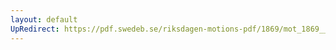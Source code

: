 ```yaml
---
layout: default
UpRedirect: https://pdf.swedeb.se/riksdagen-motions-pdf/1869/mot_1869__ak__00137/mot_1869__ak__00137_001.pdf
---
```

